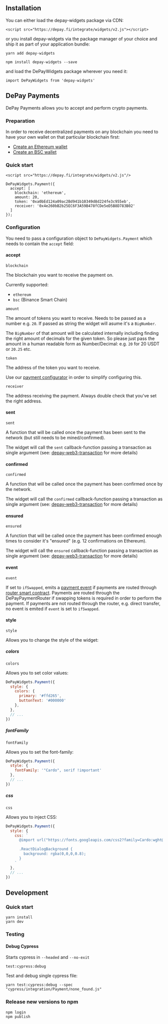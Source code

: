 ## Installation

You can either load the depay-widgets package via CDN:

```
<script src="https://depay.fi/integrate/widgets/v2.js"></script>
```

or you install depay-widgets via the package manager of your choice and ship it as part of your application bundle:

```
yarn add depay-widgets
```

```
npm install depay-widgets --save
```

and load the DePayWidgets package wherever you need it:

```
import DePayWidgets from 'depay-widgets'
```

## DePay Payments

DePay Payments allows you to accept and perform crypto payments.

### Preparation

In order to receive decentralized payments on any blockchain you need to have your own wallet on that particular blockchain first:

- [Create an Ethereum wallet](https://ethereum.org/en/wallets/)
- [Create an BSC wallet](https://academy.binance.com/en/articles/how-to-get-started-with-binance-smart-chain-bsc)

### Quick start

```
<script src="https://depay.fi/integrate/widgets/v2.js"/>
```

```
DePayWidgets.Payment({
  accept: [
    blockchain: 'ethereum',
    amount: 20,
    token: '0xa0bEd124a09ac2Bd941b10349d8d224fe3c955eb',
    receiver: '0x4e260bB2b25EC6F3A59B478fCDe5eD5B8D783B02'
  ]
});
```

### Configuration

You need to pass a configuration object to `DePayWidgets.Payment` which needs to contain the `accept` field:

#### accept

`blockchain`

The blockchain you want to receive the payment on.

Currently supported:

- `ethereum`
- `bsc` (Binance Smart Chain)

`amount`

The amount of tokens you want to receive. Needs to be passed as a number e.g. `20`. If passed as string the widget will asume it's a `BigNumber`.

The `BigNumber` of that amount will be calculated internally including finding the right amount of decimals for the given token.
So please just pass the amount in a human readable form as Number/Decimal: e.g. `20` for 20 USDT or `20.25` etc.

`token`

The address of the token you want to receive.

Use our [payment configurator](https://depay.fi/documentation/payments#payment-configurator) in order to simplify configuring this.

`receiver`

The address receiving the payment. Always double check that you've set the right address.

#### sent

`sent`

A function that will be called once the payment has been sent to the network (but still needs to be mined/confirmed).

The widget will call the `sent` callback-function passing a transaction as single argument (see: [depay-web3-transaction](http://github.com/depayfi/depay-web3-transaction) for more details)

#### confirmed

`confirmed`

A function that will be called once the payment has been confirmed once by the network.

The widget will call the `confirmed` callback-function passing a transaction as single argument (see: [depay-web3-transaction](http://github.com/depayfi/depay-web3-transaction) for more details)

#### ensured

`ensured`

A function that will be called once the payment has been confirmed enough times to consider it's "ensured" (e.g. 12 confirmations on Ethereum).

The widget will call the `ensured` callback-function passing a transaction as single argument (see: [depay-web3-transaction](http://github.com/depayfi/depay-web3-transaction) for more details)

#### event

`event`

If set to `ifSwapped`, emits a [payment event](https://github.com/depayfi/depay-evm-router#depayrouterv1paymentevent02) if payments are routed through [router smart contract](https://github.com/depayfi/depay-evm-router).
Payments are routed through the DePayPaymentRouter if swapping tokens is required in order to perform the payment. If payments are not routed through the router, e.g. direct transfer, no event is emited if `event` is set to `ifSwapped`.


#### style

`style`

Allows you to change the style of the widget:

##### colors

`colors`

Allows you to set color values:

```javascript
DePayWidgets.Payment({
  style: {
    colors: {
      primary: '#ffd265',
      buttonText: '#000000'
    },
  },
  // ...
})
```

##### fontFamily

`fontFamily`

Allows you to set the font-family:

```javascript
DePayWidgets.Payment({
  style: {
    fontFamily: '"Cardo", serif !important'
  },
  // ...
})
```

##### css

`css`

Allows you to inject CSS:

```javascript
DePayWidgets.Payment({
  style: {
    css: `
      @import url("https://fonts.googleapis.com/css2?family=Cardo:wght@400;700&display=swap");

      .ReactDialogBackground {
        background: rgba(0,0,0,0.8);
      }
    `
  },
  // ...
})
```

## Development

### Quick start

```
yarn install
yarn dev
```

### Testing

#### Debug Cypress

Starts cypress in `--headed` and `--no-exit`

```
test:cypress:debug
```

Test and debug single cypress file:

```
yarn test:cypress:debug --spec "cypress/integration/Payment/none_found.js"
```

### Release new versions to npm

```
npm login
npm publish
```
